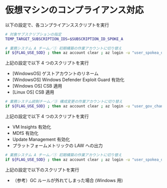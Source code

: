 # 仮想マシンのコンプライアンス対応

以下の設定で、各コンプライアンススクリプトを実行

```bash
# 対象サブスクリプションの指定
TEMP_TARGET_SUBSCRIPTION_IDS=$SUBSCRIPTION_ID_SPOKE_A
 
# 業務システム A チーム／① 初期構築の作業アカウントに切り替え
if ${FLAG_USE_SOD} ; then az account clear ; az login -u "user_spokea_dev@${PRIMARY_DOMAIN_NAME}" -p "${ADMIN_PASSWORD}" ; fi

```

上記の設定で以下 4 つのスクリプトを実行

- [WindowsOS] ゲストアカウントのリネーム
- [WindowsOS] Windows Defender Exploit Guard 有効化
- [Windows OS] CSB 適用
- [Linux OS] CSB 適用

```bash 
# 業務システム統制チーム／③ 構成変更の作業アカウントに切り替え
if ${FLAG_USE_SOD} ; then az account clear ; az login -u "user_gov_change@${PRIMARY_DOMAIN_NAME}" -p "${ADMIN_PASSWORD}" ; fi
```

上記の設定で以下 4 つのスクリプトを実行

- VM Insights 有効化
- MDfS 有効化
- Update Management 有効化
- プラットフォームメトリックの LAW への出力

```bash 
# 業務システム A チーム／① 初期構築の作業アカウントに切り替え
if ${FLAG_USE_SOD} ; then az account clear ; az login -u "user_spokea_dev@${PRIMARY_DOMAIN_NAME}" -p "${ADMIN_PASSWORD}" ; fi
```

上記の設定で以下のスクリプトを実行

- （参考）GC ルールが外れてしまった場合 (Windows 用)

